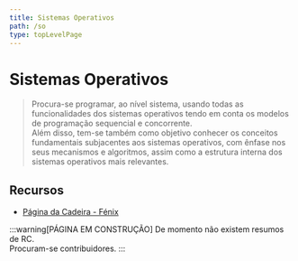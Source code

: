 ```yaml
---
title: Sistemas Operativos
path: /so
type: topLevelPage
---
```


# Sistemas Operativos

> Procura-se programar, ao nível sistema, usando todas as funcionalidades dos sistemas operativos tendo em conta os modelos de programação sequencial e concorrente.  
> Além disso, tem-se também como objetivo conhecer os conceitos fundamentais subjacentes aos sistemas operativos, com ênfase nos seus mecanismos e algoritmos, assim como a estrutura interna dos sistemas operativos mais relevantes.

## Recursos

- [Página da Cadeira - Fénix](https://fenix.tecnico.ulisboa.pt/disciplinas/SO/2021-2022/1-semestre)

:::warning[PÁGINA EM CONSTRUÇÃO]
De momento não existem resumos de RC.  
Procuram-se contribuidores.
:::
